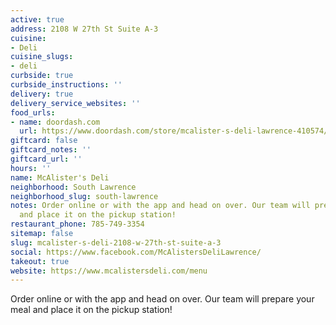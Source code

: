 ```yaml
---
active: true
address: 2108 W 27th St Suite A-3
cuisine:
- Deli
cuisine_slugs:
- deli
curbside: true
curbside_instructions: ''
delivery: true
delivery_service_websites: ''
food_urls:
- name: doordash.com
  url: https://www.doordash.com/store/mcalister-s-deli-lawrence-410574/en-US
giftcard: false
giftcard_notes: ''
giftcard_url: ''
hours: ''
name: McAlister's Deli
neighborhood: South Lawrence
neighborhood_slug: south-lawrence
notes: Order online or with the app and head on over. Our team will prepare your meal
  and place it on the pickup station!
restaurant_phone: 785-749-3354
sitemap: false
slug: mcalister-s-deli-2108-w-27th-st-suite-a-3
social: https://www.facebook.com/McAlistersDeliLawrence/
takeout: true
website: https://www.mcalistersdeli.com/menu
---
```


Order online or with the app and head on over. Our team will prepare your meal and place it on the pickup station!